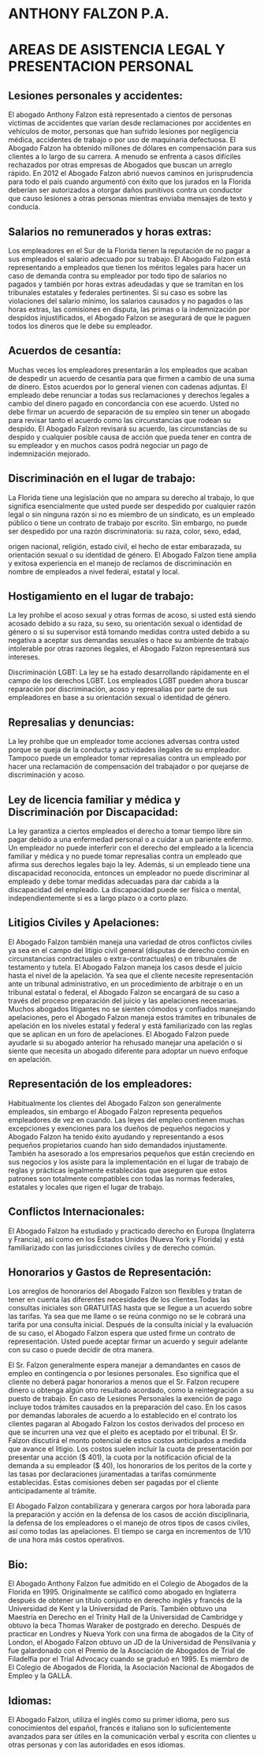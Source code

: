 # ANTHONY FALZON P.A.

# AREAS DE ASISTENCIA LEGAL Y PRESENTACION PERSONAL

## Lesiones personales y accidentes:

El abogado Anthony Falzon está representado a cientos de personas víctimas de accidentes que varían desde reclamaciones por accidentes en vehículos de motor, personas que han sufrido lesiones por negligencia médica, accidentes de trabajo o por uso de maquinaria defectuosa. El Abogado Falzon ha obtenido millones de dólares en compensación para sus clientes a lo largo de su carrera. A menudo se enfrenta a casos difíciles rechazados por otras empresas de Abogados que buscan un arreglo rápido. En 2012 el Abogado Falzon abrió nuevos caminos en jurisprudencia para todo el país cuando argumentó con éxito que los jurados en la Florida deberían ser autorizados a otorgar daños punitivos contra un conductor que causo lesiones a otras personas mientras enviaba mensajes de texto y conducía.

## Salarios no remunerados y horas extras:

Los empleadores en el Sur de la Florida tienen la reputación de no pagar a sus empleados el salario adecuado por su trabajo. El Abogado Falzon está representando a empleados que tienen los méritos legales para hacer un caso de demanda contra su empleador por todo tipo de salarios no pagados y también por horas extras adeudadas y que se tramitan en los tribunales estatales y federales pertinentes. Si su caso es sobre las violaciones del salario mínimo, los salarios causados y no pagados o las horas extras, las comisiones en disputa, las primas o la indemnización por despidos injustificados, el Abogado Falzon se asegurará de que le paguen todos los dineros que le debe su empleador.

## Acuerdos de cesantía:

Muchas veces los empleadores presentarán a los empleados que acaban de despedir un acuerdo de cesantía para que firmen a cambio de una suma de dinero. Estos acuerdos por lo general vienen con cadenas adjuntas. El empleado debe renunciar a todas sus reclamaciones y derechos legales a cambio del dinero pagado en concordancia con ese acuerdo. Usted no debe firmar un acuerdo de separación de su empleo sin tener un abogado para revisar tanto el acuerdo como las circunstancias que rodean su despido. El Abogado Falzon revisará su acuerdo, las circunstancias de su despido y cualquier posible causa de acción que pueda tener en contra de su empleador y en muchos casos podrá negociar un pago de indemnización mejorado.

## Discriminación en el lugar de trabajo:

La Florida tiene una legislación que no ampara su derecho al trabajo, lo que significa esencialmente que usted puede ser despedido por cualquier razón legal o sin ninguna razón si no es miembro de un sindicato, es un empleado público o tiene un contrato de trabajo por escrito. Sin embargo, no puede ser despedido por una razón discriminatoria: su raza, color, sexo, edad,

origen nacional, religión, estado civil, el hecho de estar embarazada, su orientación sexual o su identidad de género. El Abogado Falzon tiene amplia y exitosa experiencia en el manejo de reclamos de discriminación en nombre de empleados a nivel federal, estatal y local.

## Hostigamiento en el lugar de trabajo:

La ley prohíbe el acoso sexual y otras formas de acoso, si usted está siendo acosado debido a su raza, su sexo, su orientación sexual o identidad de género o si su supervisor está tomando medidas contra usted debido a su negativa a aceptar sus demandas sexuales o hace su ambiente de trabajo intolerable por otras razones ilegales, el Abogado Falzon representará sus intereses.

Discriminación LGBT: La ley se ha estado desarrollando rápidamente en el campo de los derechos LGBT. Los empleados LGBT pueden ahora buscar reparación por discriminación, acoso y represalias por parte de sus empleadores en base a su orientación sexual o identidad de género.

## Represalias y denuncias:

La ley prohíbe que un empleador tome acciones adversas contra usted porque se queja de la conducta y actividades ilegales de su empleador. Tampoco puede un empleador tomar represalias contra un empleado por hacer una reclamación de compensación del trabajador o por quejarse de discriminación y acoso.

## Ley de licencia familiar y médica y Discriminación por Discapacidad:

La ley garantiza a ciertos empleados el derecho a tomar tiempo libre sin pagar debido a una enfermedad personal o a cuidar a un pariente enfermo. Un empleador no puede interferir con el derecho del empleado a la licencia familiar y médica y no puede tomar represalias contra un empleado que afirma sus derechos legales bajo la ley. Además, si un empleado tiene una discapacidad reconocida, entonces un empleador no puede discriminar al empleado y debe tomar medidas adecuadas para dar cabida a la discapacidad del empleado. La discapacidad puede ser física o mental, independientemente si es a largo plazo o a corto plazo.

## Litigios Civiles y Apelaciones:

El Abogado Falzon también maneja una variedad de otros conflictos civiles ya sea en el campo del litigio civil general (disputas de derecho común en circunstancias contractuales o extra-contractuales) o en tribunales de testamento y tutela. El Abogado Falzon maneja los casos desde el juicio hasta el nivel de la apelación. Ya sea que el cliente necesite representación ante un tribunal administrativo, en un procedimiento de arbitraje o en un tribunal estatal o federal, el Abogado Falzon se encargará de su caso a través del proceso preparación del juicio y las apelaciones necesarias. Muchos abogados litigantes no se sienten cómodos y confiados manejando apelaciones, pero el Abogado Falzon maneja estos trámites en tribunales de apelación en los niveles estatal y federal y está familiarizado con las reglas que se aplican en un foro de apelaciones. El Abogado Falzon puede ayudarle si su abogado anterior ha rehusado manejar una apelación o si siente que necesita un abogado diferente para adoptar un nuevo enfoque en apelación.

## Representación de los empleadores:

Habitualmente los clientes del Abogado Falzon son generalmente empleados, sin embargo el Abogado Falzon representa pequeños empleadores de vez en cuando. Las leyes del empleo contienen muchas excepciones y exenciones para los dueños de pequeños negocios y Abogado Falzon ha tenido éxito ayudando y representando a esos pequeños propietarios cuando han sido demandados injustamente. También ha asesorado a los empresarios pequeños que están creciendo en sus negocios y los asiste para la implementación en el lugar de trabajo de reglas y prácticas legalmente establecidas que aseguren que estos patrones son totalmente compatibles con todas las normas federales, estatales y locales que rigen el lugar de trabajo.

## Conflictos Internacionales:

El Abogado Falzon ha estudiado y practicado derecho en Europa (Inglaterra y Francia), así como en los Estados Unidos (Nueva York y Florida) y está familiarizado con las jurisdicciones civiles y de derecho común.

## Honorarios y Gastos de Representación:

Los arreglos de honorarios del Abogado Falzon son flexibles y tratan de tener en cuenta las diferentes necesidades de los clientes.Todas las consultas iniciales son GRATUITAS hasta que se llegue a un acuerdo sobre las tarifas. Ya sea que me llame o se reúna conmigo no se le cobrará una tarifa por una consulta inicial. Después de la consulta inicial y la evaluación de su caso, el Abogado Falzon espera que usted firme un contrato de representación. Usted puede aceptar firmar un acuerdo y seguir adelante con su caso o puede decidir de otra manera.

El Sr. Falzon generalmente espera manejar a demandantes en casos de empleo en contingencia o por lesiones personales. Eso significa que el cliente no deberá pagar honorarios a menos que el Sr. Falzon recupere dinero u obtenga algún otro resultado acordado, como la reintegración a su puesto de trabajo. En caso de Lesiones Personales la exención de pago incluye todos trámites causados en la preparación del caso. En los casos por demandas laborales de acuerdo a lo establecido en el contrato los clientes pagaran al Abogado Falzon los costos derivados del proceso en que se incurren una vez que el pleito es aceptado por el tribunal. El Sr. Falzon discutirá el monto potencial de estos costos anticipados a medida que avance el litigio. Los costos suelen incluir la cuota de presentación por presentar una acción ($ 401), la cuota por la notificación oficial de la demanda a su empleador ($ 40), los honorarios de los peritos de la corte y las tasas por declaraciones juramentadas a tarifas comúnmente establecidas. Estas comisiones deben ser pagadas por el cliente anticipadamente al trámite.

El Abogado Falzon contabilizara y generara cargos por hora laborada para la preparación y acción en la defensa de los casos de acción disciplinaria, la defensa de los empleadores o el manejo de otros tipos de casos civiles, así como todas las apelaciones. El tiempo se carga en incrementos de 1/10 de una hora más costos operativos.

## Bio:

El Abogado Anthony Falzon fue admitido en el Colegio de Abogados de la Florida en 1995. Originalmente se calificó como abogado en Inglaterra después de obtener un título conjunto en derecho inglés y francés de la Universidad de Kent y la Universidad de París. También obtuvo una Maestría en Derecho en el Trinity Hall de la Universidad de Cambridge y obtuvo la beca Thomas Waraker de postgrado en derecho. Después de practicar en Londres y Nueva York con una firma de abogados de la City of London, el Abogado Falzon obtuvo un JD de la Universidad de Pensilvania y fue galardonado con el Premio de la Asociación de Abogados de Trial de Filadelfia por el Trial Advocacy cuando se graduó en 1995. Es miembro de El Colegio de Abogados de Florida, la Asociación Nacional de Abogados de Empleo y la GALLA.

## Idiomas:

El Abogado Falzon, utiliza el inglés como su primer idioma, pero sus conocimientos del español, francés e italiano son lo suficientemente avanzados para ser útiles en la comunicación verbal y escrita con clientes u otras personas y con las autoridades en esos idiomas.

